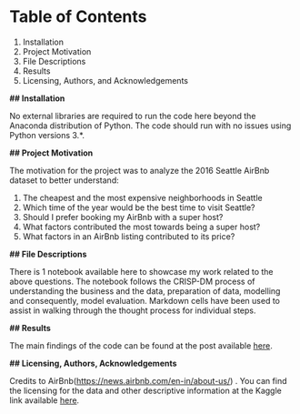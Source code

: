 # Table of Contents

1.	Installation
2.	Project Motivation
3.	File Descriptions
4.	Results
5.	Licensing, Authors, and Acknowledgements

**## Installation**

No external libraries are required to run the code here beyond the Anaconda distribution of Python. The code should run with no issues using Python versions 3.*.

**## Project Motivation**

The motivation for the project was to analyze the 2016 Seattle AirBnb dataset to better understand:
 1. The cheapest and the most expensive neighborhoods in Seattle
 2. Which time of the year would be the best time to visit Seattle?
 3. Should I prefer booking my AirBnb with a super host?
 4. What factors contributed the most towards being a super host?
 5. What factors in an AirBnb listing contributed to its price?
 
**## File Descriptions**

There is 1 notebook available here to showcase my work related to the above questions. The notebook follows the CRISP-DM process of understanding the business and the data, preparation of data, modelling and consequently, model evaluation. Markdown cells have been used to assist in walking through the thought process for individual steps.

**## Results**

The main findings of the code can be found at the post available [here](www.google.com).

**## Licensing, Authors, Acknowledgements**

Credits to AirBnb(https://news.airbnb.com/en-in/about-us/) . You can find the licensing for the data and other descriptive information at the Kaggle link available [here](https://www.kaggle.com/airbnb/seattle/data).
